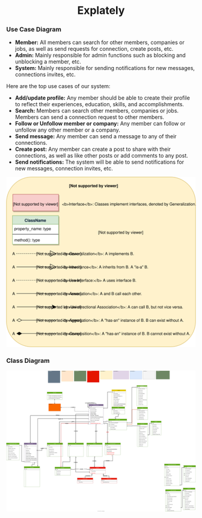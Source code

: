 <h1 align="center">Explately</h1>

### Use Case Diagram

- **Member:** All members can search for other members, companies or jobs, as well as send requests for connection, create posts, etc.
- **Admin:** Mainly responsible for admin functions such as blocking and unblocking a member, etc.
- **System:** Mainly responsible for sending notifications for new messages, connections invites, etc.

Here are the top use cases of our system:

- **Add/update profile:** Any member should be able to create their profile to reflect their experiences, education, skills, and accomplishments.
- **Search:** Members can search other members, companies or jobs. Members can send a connection request to other members.
- **Follow or Unfollow member or company:** Any member can follow or unfollow any other member or a company.
- **Send message:** Any member can send a message to any of their connections.
- **Create post:** Any member can create a post to share with their connections, as well as like other posts or add comments to any post.
- **Send notifications:** The system will be able to send notifications for new messages, connection invites, etc.

<!-- <p align="center">
    <img src="/media/linkedin-use-case-diagram.svg" alt="Use Case Diagram">
</p> -->

<p align="center">
    <img src="/media/uml.svg" alt="UML">
</p>

### Class Diagram

<p>
    <img src="/media/er.svg" alt="Class Diagram">
</p>

